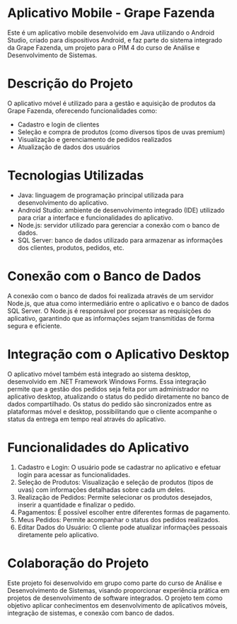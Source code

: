 # Aplicativo Mobile - Grape Fazenda

Este é um aplicativo mobile desenvolvido em Java utilizando o Android Studio, criado para dispositivos Android, e faz parte do sistema integrado da Grape Fazenda, um projeto para o PIM 4 do curso de Análise e Desenvolvimento de Sistemas.

# Descrição do Projeto

O aplicativo móvel é utilizado para a gestão e aquisição de produtos da Grape Fazenda, oferecendo funcionalidades como:
- Cadastro e login de clientes
- Seleção e compra de produtos (como diversos tipos de uvas premium)
- Visualização e gerenciamento de pedidos realizados
- Atualização de dados dos usuários

# Tecnologias Utilizadas

- Java: linguagem de programação principal utilizada para desenvolvimento do aplicativo.
- Android Studio: ambiente de desenvolvimento integrado (IDE) utilizado para criar a interface e funcionalidades do aplicativo.
- Node.js: servidor utilizado para gerenciar a conexão com o banco de dados.
- SQL Server: banco de dados utilizado para armazenar as informações dos clientes, produtos, pedidos, etc.

# Conexão com o Banco de Dados

A conexão com o banco de dados foi realizada através de um servidor Node.js, que atua como intermediário entre o aplicativo e o banco de dados SQL Server. O Node.js é responsável por processar as requisições do aplicativo, garantindo que as informações sejam transmitidas de forma segura e eficiente.

# Integração com o Aplicativo Desktop

O aplicativo móvel também está integrado ao sistema desktop, desenvolvido em .NET Framework Windows Forms. Essa integração permite que a gestão dos pedidos seja feita por um administrador no aplicativo desktop, atualizando o status do pedido diretamente no banco de dados compartilhado.
Os status do pedido são sincronizados entre as plataformas móvel e desktop, possibilitando que o cliente acompanhe o status da entrega em tempo real através do aplicativo.

# Funcionalidades do Aplicativo

1. Cadastro e Login: O usuário pode se cadastrar no aplicativo e efetuar login para acessar as funcionalidades.
2. Seleção de Produtos: Visualização e seleção de produtos (tipos de uvas) com informações detalhadas sobre cada um deles.
3. Realização de Pedidos: Permite selecionar os produtos desejados, inserir a quantidade e finalizar o pedido.
4. Pagamentos: É possível escolher entre diferentes formas de pagamento.
5. Meus Pedidos: Permite acompanhar o status dos pedidos realizados.
6. Editar Dados do Usuário: O cliente pode atualizar informações pessoais diretamente pelo aplicativo.

# Colaboração do Projeto

Este projeto foi desenvolvido em grupo como parte do curso de Análise e Desenvolvimento de Sistemas, visando proporcionar experiência prática em projetos de desenvolvimento de software integrados. O projeto tem como objetivo aplicar conhecimentos em desenvolvimento de aplicativos móveis, integração de sistemas, e conexão com banco de dados.

